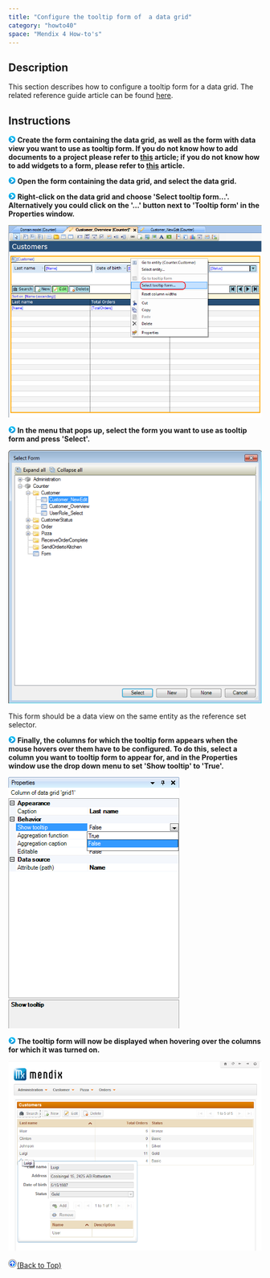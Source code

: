 ```yaml
---
title: "Configure the tooltip form of  a data grid"
category: "howto40"
space: "Mendix 4 How-to's"
---
```

## Description

This section describes how to configure a tooltip form for a data grid. The related reference guide article can be found [here](https://world.mendix.com/pages/releaseview.action?pageId=9699364).

## Instructions

![](attachments/819203/917932.png) **Create the form containing the data grid, as well as the form with data view you want to use as tooltip form. If you do not know how to add documents to a project please refer to [this](https://world.mendix.com/display/howto25/Add+documents+to+a+module) article; if you do not know how to add widgets to a form, please refer to [this](https://world.mendix.com/display/howto25/Add+a+widget+to+a+form) article.**

![](attachments/819203/917932.png) **Open the form containing the data grid, and select the data grid.**

![](attachments/819203/917932.png) **Right-click on the data grid and choose 'Select tooltip form...'. Alternatively you could click on the '...' button next to 'Tooltip form' in the Properties window.**

![](attachments/2621444/2752624.png)

![](attachments/819203/917932.png) **In the menu that pops up, select the form you want to use as tooltip form and press 'Select'.**

![](attachments/2621444/2752627.png)

This form should be a data view on the same entity as the reference set selector.

![](attachments/819203/917932.png) **Finally, the columns for which the tooltip form appears when the mouse hovers over them have to be configured. To do this, select a column you want to tooltip form to appear for, and in the Properties window use the drop down menu to set 'Show tooltip' to 'True'.**

![](attachments/2621444/2752626.png)

![](attachments/819203/917932.png) **The tooltip form will now be displayed when hovering over the columns for which it was turned on.**

![](attachments/2621444/2752625.png)

[![](attachments/819203/917564.png)](Configure+the+tooltip+form+of++a+data+grid)[(Back to Top)](Configure+the+tooltip+form+of++a+data+grid)